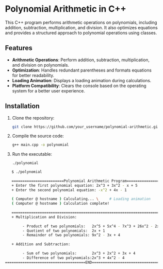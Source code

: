 # Polynomial Arithmetic in C++

This C++ program performs arithmetic operations on polynomials, including addition, subtraction, multiplication, and division. It also optimizes equations and provides a structured approach to polynomial operations using classes.

## Features

- **Arithmetic Operations**: Perform addition, subtraction, multiplication, and division on polynomials.
- **Optimization**: Handles redundant parentheses and formats equations for better readability.
- **Loading Animation**: Displays a loading animation during calculations.
- **Platform Compatibility**: Clears the console based on the operating system for a better user experience.

## Installation

1. Clone the repository:
   ```bash
   git clone https://github.com/your_username/polynomial-arithmetic.git
   
2. Compile the source code:
   ```bash
   g++ main.cpp -o polynomial

3. Run the executable:
   ```bash
   ./polynomial
   
```bash
   $ ./polynomial
   
   ========================Polynomial Arithmetic Program========================
   + Enter the first polynomial equation: 2x^3 + 3x^2 - x + 5
   + Enter the second polynomial equation: -x^2 + 4x - 1
   
   ( Computer @ hostname ) Calculating... \     # Loading animation
   ( Computer @ hostname ) Calculation complete!         
   
   ================================================================================
   + Multiplication and Division:
   
        - Product of two polynomials:   2x^5 + 5x^4 - 7x^3 + 26x^2 - 2x + 5
        - Quotient of two polynomials:  2x + 1
        - Remainder of two polynomials: 9x^2 - 3x + 4
   
   + Addition and Subtraction:
   
        - Sum of two polynomials:       2x^3 + 2x^2 + 3x + 4
        - Difference of two polynomials:2x^3 + 4x^2 - 4
=====================================END========================================

